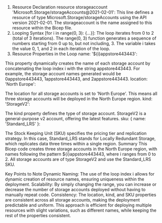 1. Resource Declaration
resource storageaccount 'Microsoft.Storage/storageAccounts@2021-02-01':
This line defines a resource of type Microsoft.Storage/storageAccounts using the API version 2021-02-01.
The storageaccount is the name assigned to this resource within the Bicep file.
2. Looping Syntax
[for i in range(0, 3): {...}]:
The loop iterates from 0 to 2 (total of 3 iterations). The range(0, 3) function generates a sequence of numbers starting from 0 up to, but not including, 3.
The variable i takes the value 0, 1, and 2 in each iteration of the loop.
3. Resource Properties in the Loop
name: '${i}appstore443443':

This property dynamically creates the name of each storage account by concatenating the loop index i with the string appstore443443.
For example, the storage account names generated would be 0appstore443443, 1appstore443443, and 2appstore443443.
location: 'North Europe':

The location for all storage accounts is set to 'North Europe'. This means all three storage accounts will be deployed in the North Europe region.
kind: 'StorageV2':

The kind property defines the type of storage account. StorageV2 is a general-purpose v2 account, offering the latest features.
sku: { name: 'Standard_LRS' }:

The Stock Keeping Unit (SKU) specifies the pricing tier and replication strategy. In this case, Standard_LRS stands for Locally Redundant Storage, which replicates data three times within a single region.
Summary
This Bicep code creates three storage accounts in the North Europe region, with names following the pattern ${i}appstore443443, where i ranges from 0 to 2. All storage accounts are of type StorageV2 and use the Standard_LRS SKU.

Key Points to Note
Dynamic Naming: The use of the loop index i allows for dynamic creation of resource names, ensuring uniqueness within the deployment.
Scalability: By simply changing the range, you can increase or decrease the number of storage accounts deployed without having to manually repeat code.
Consistency: The location, kind, and SKU properties are consistent across all storage accounts, making the deployment predictable and uniform.
This approach is efficient for deploying multiple resources with slight variations, such as different names, while keeping the rest of the properties consistent.
